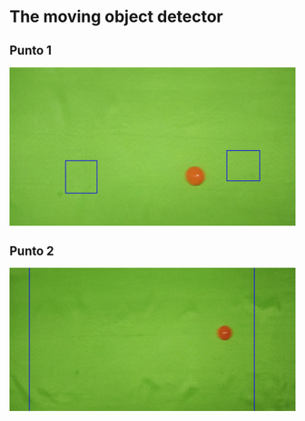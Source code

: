 # The moving object detector

## Punto 1

![Mi imagen local](docs/punto1.png)


## Punto 2

![Mi imagen local](docs/punto2.png)